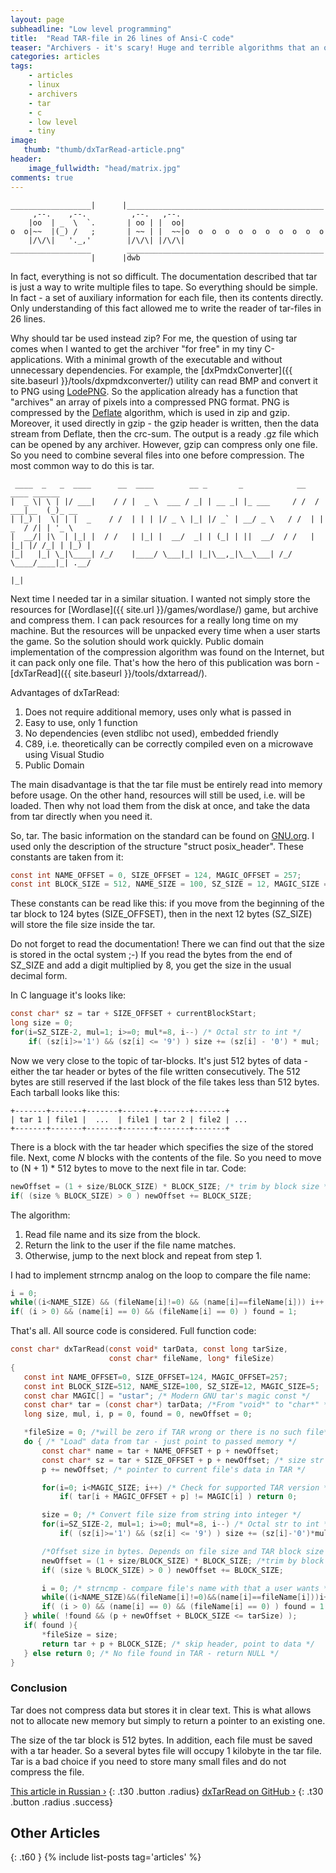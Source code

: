 ```yaml
---
layout: page
subheadline: "Low level programming"
title:  "Read TAR-file in 26 lines of Ansi-C code"
teaser: "Archivers - it's scary! Huge and terrible algorithms that an ordinary person will never understand! Rar, zip, gzip, tar are modern de facto standards, which means extremely complex and tricky things that you should not try to understand. Well, tar looks simpler, maybe it's not that hard? See <a href='http://git.savannah.gnu.org/cgit/tar.git/tree/src'>git</a> with the sources. We see dozens of files, many of tens kilobytes. Hmm. Apparently, a dead end."
categories: articles
tags:
    - articles
    - linux
    - archivers
    - tar
    - c
    - low level
    - tiny
image:
   thumb: "thumb/dxTarRead-article.png"
header:
    image_fullwidth: "head/matrix.jpg"
comments: true
---
```


```
__________________|      |____________________________________________
     ,--.    ,--.          ,--.   ,--.
    |oo  | _  \  `.       | oo | |  oo|
o  o|~~  |(_) /   ;       | ~~ | |  ~~|o  o  o  o  o  o  o  o  o  o  o
    |/\/\|   '._,'        |/\/\| |/\/\|
__________________        ____________________________________________
                  |      |dwb
```

In fact, everything is not so difficult. The documentation described that tar is just a way to write multiple files to tape. So everything should be simple. In fact - a set of auxiliary information for each file, then its contents directly. Only understanding of this fact allowed me to write the reader of tar-files in 26 lines.

Why should tar be used instead zip? For me, the question of using tar comes when I wanted to get the archiver "for free" in my tiny C-applications. With a minimal growth of the executable and without unnecessary dependencies. For example, the [dxPmdxConverter]({{ site.baseurl }}/tools/dxpmdxconverter/) utility can read BMP and convert it to PNG using [LodePNG](http://lodev.org/lodepng/). So the application already has a function that "archives" an array of pixels into a compressed PNG format. PNG is compressed by the [Deflate](https://en.wikipedia.org/wiki/DEFLATE) algorithm, which is used in zip and gzip. Moreover, it used directly in gzip - the gzip header is written, then the data stream from Deflate, then the crc-sum. The output is a ready .gz file which can be opened by any archiver. However, gzip can compress only one file. So you need to combine several files into one before compression. The most common way to do this is tar.

```
 ____  _   _  ____      __  ____        __ _       _            __   ____ ______       
|  _ \| \ | |/ ___|    / / |  _ \  ___ / _| | __ _| |_ ___     / /  / ___|__  (_)_ __  
| |_) |  \| | |  _    / /  | | | |/ _ \ |_| |/ _` | __/ _ \   / /  | |  _  / /| | '_ \ 
|  __/| |\  | |_| |  / /   | |_| |  __/  _| | (_| | ||  __/  / /   | |_| |/ /_| | |_) |
|_|   |_| \_|\____| /_/    |____/ \___|_| |_|\__,_|\__\___| /_/     \____/____|_| .__/ 
                                                                                |_|
``` 

Next time I needed tar in a similar situation. I wanted not simply store the resources for [Wordlase]({{ site.url }}/games/wordlase/) game, but archive and compress them. I can pack resources for a really long time on my machine. But the resources will be unpacked every time when a user starts the game. So the solution should work quickly. Public domain implementation of the compression algorithm was found on the Internet, but it can pack only one file. That's how the hero of this publication was born - [dxTarRead]({{ site.baseurl }}/tools/dxtarread/).

Advantages of dxTarRead:

1. Does not require additional memory, uses only what is passed in 
2. Easy to use, only 1 function
3. No dependencies (even stdlibc not used), embedded friendly
4. C89, i.e. theoretically can be correctly compiled even on a microwave using Visual Studio
5. Public Domain


The main disadvantage is that the tar file must be entirely read into memory before usage. On the other hand, resources will still be used, i.e. will be loaded. Then why not load them from the disk at once, and take the data from tar directly when you need it.

So, tar. The basic information on the standard can be found on [GNU.org](https://www.gnu.org/software/tar/manual/html_node/Standard.html). I used only the description of the structure "struct posix_header". These constants are taken from it:

```c
const int NAME_OFFSET = 0, SIZE_OFFSET = 124, MAGIC_OFFSET = 257;
const int BLOCK_SIZE = 512, NAME_SIZE = 100, SZ_SIZE = 12, MAGIC_SIZE =5;
```

These constants can be read like this: if you move from the beginning of the tar block to 124 bytes (SIZE_OFFSET), then in the next 12 bytes (SZ_SIZE) will store the file size inside the tar.

Do not forget to read the documentation! There we can find out that the size is stored in the octal system ;-) If you read the bytes from the end of SZ_SIZE and add a digit multiplied by 8, you get the size in the usual decimal form.

In C language it's looks like:

```c
const char* sz = tar + SIZE_OFFSET + currentBlockStart;
long size = 0;
for(i=SZ_SIZE-2, mul=1; i>=0; mul*=8, i--) /* Octal str to int */
    if( (sz[i]>='1') && (sz[i] <= '9') ) size += (sz[i] - '0') * mul;
```

Now we very close to the topic of tar-blocks. It's just 512 bytes of data - either the tar header or bytes of the file written consecutively. The 512 bytes are still reserved if the last block of the file takes less than 512 bytes. Each tarball looks like this:

```
+-------+-------+-------+-------+-------+-------+
| tar 1 | file1 |  ...  | file1 | tar 2 | file2 | ...
+-------+-------+-------+-------+-------+-------+
```

There is a block with the tar header which specifies the size of the stored file. Next, come *N* blocks with the contents of the file. So you need to move to (N + 1) * 512 bytes to move to the next file in tar. Code:

```c
newOffset = (1 + size/BLOCK_SIZE) * BLOCK_SIZE; /* trim by block size */
if( (size % BLOCK_SIZE) > 0 ) newOffset += BLOCK_SIZE;
```

The algorithm:

1. Read file name and its size from the block.
2. Return the link to the user if the file name matches.
3. Otherwise, jump to the next block and repeat from step 1.

I had to implement strncmp analog on the loop to compare the file name:

```c
i = 0;
while((i<NAME_SIZE) && (fileName[i]!=0) && (name[i]==fileName[i])) i++;
if( (i > 0) && (name[i] == 0) && (fileName[i] == 0) ) found = 1;
```

That's all. All source code is considered. Full function code:

```c
const char* dxTarRead(const void* tarData, const long tarSize, 
                      const char* fileName, long* fileSize)
{
   const int NAME_OFFSET=0, SIZE_OFFSET=124, MAGIC_OFFSET=257;
   const int BLOCK_SIZE=512, NAME_SIZE=100, SZ_SIZE=12, MAGIC_SIZE=5;
   const char MAGIC[] = "ustar"; /* Modern GNU tar's magic const */
   const char* tar = (const char*) tarData; /*From "void*" to "char*" */
   long size, mul, i, p = 0, found = 0, newOffset = 0;

   *fileSize = 0; /*will be zero if TAR wrong or there is no such file*/
   do { /* "Load" data from tar - just point to passed memory */
       const char* name = tar + NAME_OFFSET + p + newOffset;
       const char* sz = tar + SIZE_OFFSET + p + newOffset; /* size str */
       p += newOffset; /* pointer to current file's data in TAR */

       for(i=0; i<MAGIC_SIZE; i++) /* Check for supported TAR version */
           if( tar[i + MAGIC_OFFSET + p] != MAGIC[i] ) return 0;

       size = 0; /* Convert file size from string into integer */
       for(i=SZ_SIZE-2, mul=1; i>=0; mul*=8, i--) /* Octal str to int */
           if( (sz[i]>='1') && (sz[i] <= '9') ) size += (sz[i]-'0')*mul;

       /*Offset size in bytes. Depends on file size and TAR block size */
       newOffset = (1 + size/BLOCK_SIZE) * BLOCK_SIZE; /*trim by block */
       if( (size % BLOCK_SIZE) > 0 ) newOffset += BLOCK_SIZE;

       i = 0; /* strncmp - compare file's name with that a user wants */
       while((i<NAME_SIZE)&&(fileName[i]!=0)&&(name[i]==fileName[i]))i++;
       if( (i > 0) && (name[i] == 0) && (fileName[i] == 0) ) found = 1;
   } while( !found && (p + newOffset + BLOCK_SIZE <= tarSize) );
   if( found ){
       *fileSize = size;
       return tar + p + BLOCK_SIZE; /* skip header, point to data */
   } else return 0; /* No file found in TAR - return NULL */
}
```

### Conclusion

Tar does not compress data but stores it in clear text. This is what allows not to allocate new memory but simply to return a pointer to an existing one.

The size of the tar block is 512 bytes. In addition, each file must be saved with a tar header. So a several bytes file will occupy 1 kilobyte in the tar file. Tar is a bad choice if you need to store many small files and do not compress the file.


[This article in Russian ›](https://habrahabr.ru/post/320834/) 
{: .t30 .button .radius}
[dxTarRead on GitHub ›](https://github.com/DeXP/dxTarRead)
{: .t30 .button .radius .success}


## Other Articles
{: .t60 }
{% include list-posts tag='articles' %}
